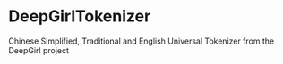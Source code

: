 # DeepGirlTokenizer
Chinese Simplified, Traditional and English Universal Tokenizer from the DeepGirl project

